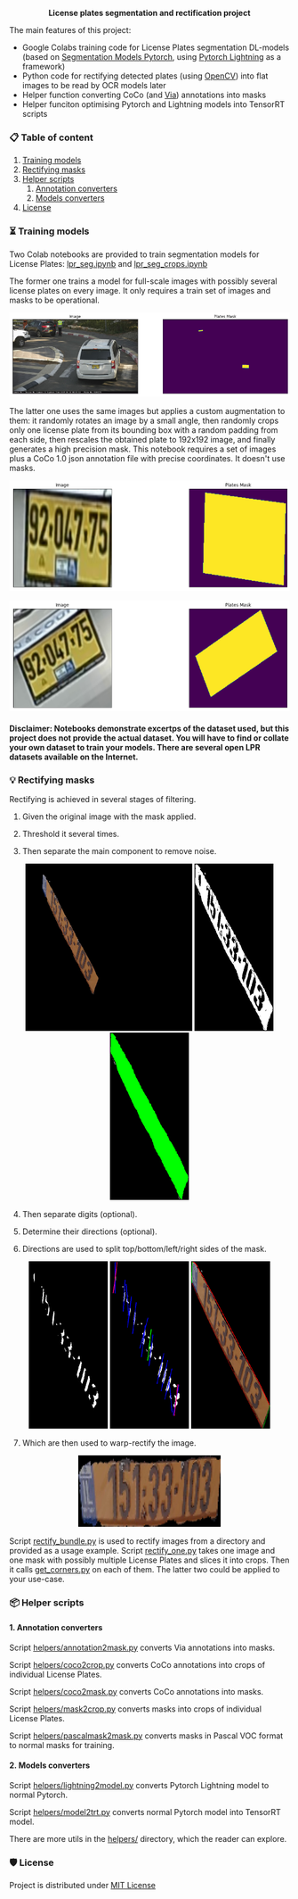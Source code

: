 <div align="center">
 
**License plates segmentation and rectification project**

</div>


The main features of this project:

 - Google Colabs training code for License Plates segmentation DL-models (based on [Segmentation Models Pytorch](https://github.com/qubvel/segmentation_models.pytorch), using [Pytorch Lightning](https://www.pytorchlightning.ai/) as a framework)
 - Python code for rectifying detected plates (using [OpenCV](https://opencv.org/)) into flat images to be read by OCR models later
 - Helper function converting CoCo (and [Via](https://www.robots.ox.ac.uk/~vgg/software/via/)) annotations into masks
 - Helper funciton optimising Pytorch and Lightning models into TensorRT scripts
 

### 📋 Table of content
1. [Training models](#training)
2. [Rectifying masks](#rectifying)
3. [Helper scripts](#helper)
    1. [Annotation converters](#convert_annotation)
    2. [Models converters](#convert_models)
4. [License](#license)


### ⏳ Training models <a name="training"></a>

Two Colab notebooks are provided to train segmentation models for License Plates: [lpr_seg.ipynb](lpr_seg.ipynb) and [lpr_seg_crops.ipynb](lpr_seg_crops.ipynb)

The former one trains a model for full-scale images with possibly several license plates on every image. It only requires a train set of images and masks to be operational.

<p align="center"><img src="pics/multiple_cars_with_mask.png"/></p>

The latter one uses the same images but applies a custom augmentation to them: it randomly rotates an image by a small angle, then randomly crops only one license plate from its bounding box with a random padding from each side, then rescales the obtained plate to 192x192 image, and finally generates a high precision mask. This notebook requires a set of images plus a CoCo 1.0 json annotation file with precise coordinates. It doesn't use masks.

<p align="center"><img src="pics/crop_1.png"/></p>

<p align="center"><img src="pics/crop_2.png"/></p>

#### Disclaimer: Notebooks demonstrate excertps of the dataset used, but this project does not provide the actual dataset. You will have to find or collate your own dataset to train your models. There are several open LPR datasets available on the Internet.


### 💡 Rectifying masks <a name="rectifying"></a>

Rectifying is achieved in several stages of filtering.

1. Given the original image with the mask applied.

2. Threshold it several times.

3. Then separate the main component to remove noise.

<p align="center"><td>
    <tr><img src="pics/1.png" height="300" /></tr>
    <tr><img src="pics/2.png" height="300" /></tr>
    <tr><img src="pics/3.png" height="300" /></tr>
</td></p>

4. Then separate digits (optional).

5. Determine their directions (optional).

6. Directions are used to split top/bottom/left/right sides of the mask.

<p align="center"><td>
    <tr><img src="pics/4.png" height="300" /></tr>
    <tr><img src="pics/5.png" height="300" /></tr>
    <tr><img src="pics/6.png" height="300" /></tr>
</td></p>

7. Which are then used to warp-rectify the image.

<p align="center"><img src="pics/7.png" height="128" /></p>


Script [rectify_bundle.py](rectify_bundle.py) is used to rectify images from a directory and provided as a usage example. Script [rectify_one.py](rectify_one.py) takes one image and one mask with possibly multiple License Plates and slices it into crops. Then it calls [get_corners.py](get_corners.py) on each of them. The latter two could be applied to your use-case.


### 📦 Helper scripts <a name="helper"></a>

#### 1. Annotation converters <a name="convert_annotation"></a>

Script [helpers/annotation2mask.py](helpers/annotation2mask.py) converts Via annotations into masks.

Script [helpers/coco2crop.py](helpers/coco2crop.py) converts CoCo annotations into crops of individual License Plates.

Script [helpers/coco2mask.py](helpers/coco2mask.py) converts CoCo annotations into masks.

Script [helpers/mask2crop.py](helpers/mask2crop.py) converts masks into crops of individual License Plates.

Script [helpers/pascalmask2mask.py](helpers/pascalmask2mask.py) converts masks in Pascal VOC format to normal masks for training.

#### 2. Models converters <a name="convert_models"></a>

Script [helpers/lightning2model.py](helpers/lightning2model.py) converts Pytorch Lightning model to normal Pytorch.

Script [helpers/model2trt.py](helpers/model2trt.py) converts normal Pytorch model into TensorRT model.


There are more utils in the [helpers/](helpers/) directory, which the reader can explore.


### 🛡️ License <a name="license"></a>
Project is distributed under [MIT License](LICENSE)
